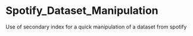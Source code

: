 # Spotify_Dataset_Manipulation
 Use of secondary index for a quick manipulation of a dataset from spotify
